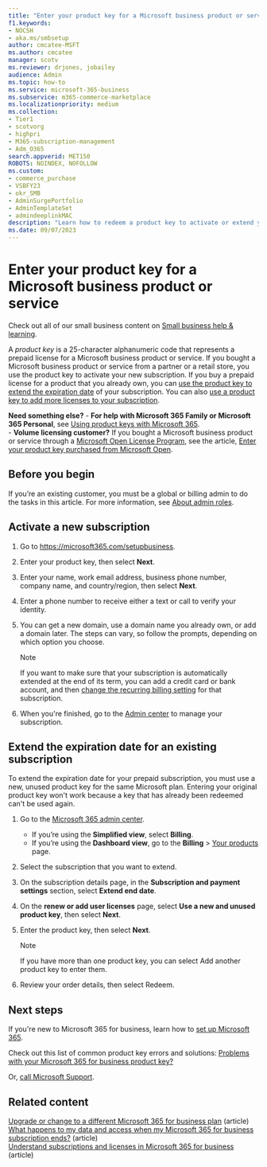 ```yaml
---
title: "Enter your product key for a Microsoft business product or service"
f1.keywords:
- NOCSH
- aka.ms/smbsetup
author: cmcatee-MSFT
ms.author: cmcatee
manager: scotv
ms.reviewer: drjones, jobailey
audience: Admin
ms.topic: how-to
ms.service: microsoft-365-business
ms.subservice: m365-commerce-marketplace
ms.localizationpriority: medium
ms.collection:
- Tier1
- scotvorg
- highpri 
- M365-subscription-management 
- Adm_O365
search.appverid: MET150
ROBOTS: NOINDEX, NOFOLLOW
ms.custom: 
- commerce_purchase
- VSBFY23
- okr_SMB
- AdminSurgePortfolio
- AdminTemplateSet
- admindeeplinkMAC
description: "Learn how to redeem a product key to activate or extend your Microsoft business subscription." 
ms.date: 09/07/2023
---
```


# Enter your product key for a Microsoft business product or service

Check out all of our small business content on [Small business help & learning](https://go.microsoft.com/fwlink/p/?linkid=2224585).

A *product key* is a 25-character alphanumeric code that represents a prepaid license for a Microsoft business product or service. If you bought a Microsoft business product or service from a partner or a retail store, you use the product key to activate your new subscription. If you buy a prepaid license for a product that you already own, you can [use the product key to extend the expiration date](#extend-the-expiration-date-for-an-existing-subscription) of your subscription. You can also [use a product key to add more licenses to your subscription](licenses/buy-licenses.md#add-licenses-to-a-prepaid-subscription-by-using-a-product-key).

**Need something else?**
    - **For help with Microsoft 365 Family or Microsoft 365 Personal**, see [Using product keys with Microsoft 365](https://support.microsoft.com/office/12a5763a-d45c-4685-8c95-a44500213759).  
    - **Volume licensing customer?** If you bought a Microsoft business product or service through a [Microsoft Open License Program](https://go.microsoft.com/fwlink/p/?LinkID=613298), see the article, [Enter your product key purchased from Microsoft Open](purchases-from-microsoft-open.md).
  
## Before you begin

If you’re an existing customer, you must be a global or billing admin to do the tasks in this article. For more information, see [About admin roles](../admin/add-users/about-admin-roles.md).

## Activate a new subscription

1. Go to <a href="https://go.microsoft.com/fwlink/p/?LinkId=839911" target="_blank">https://microsoft365.com/setupbusiness</a>.

2. Enter your product key, then select **Next**.

3. Enter your name, work email address, business phone number, company name, and country/region, then select **Next**.

4. Enter a phone number to receive either a text or call to verify your identity.

5. You can get a new domain, use a domain name you already own, or add a domain later. The steps can vary, so follow the prompts, depending on which option you choose.

    > [!NOTE]
    > If you want to make sure that your subscription is automatically extended at the end of its term, you can add a credit card or bank account, and then [change the recurring billing setting](subscriptions/renew-your-subscription.md#change-the-recurring-billing-setting) for that subscription.

6. When you're finished, go to the <a href="https://go.microsoft.com/fwlink/p/?linkid=2024339" target="_blank">Admin center</a> to manage your subscription.

## Extend the expiration date for an existing subscription

To extend the expiration date for your prepaid subscription, you must use a new, unused product key for the same Microsoft plan. Entering your original product key won't work because a key that has already been redeemed can't be used again.

1. Go to the <a href="https://go.microsoft.com/fwlink/p/?linkid=2024339" target="_blank">Microsoft 365 admin center</a>.
    - If you’re using the **Simplified view**, select **Billing**.
    - If you’re using the **Dashboard view**, go to the **Billing** > <a href="https://go.microsoft.com/fwlink/p/?linkid=842054" target="_blank">Your products</a> page.
2. Select the subscription that you want to extend.
3. On the subscription details page, in the **Subscription and payment settings** section, select **Extend end date**.
4. On the **renew or add user licenses** page, select **Use a new and unused product key**, then select **Next**.
5. Enter the product key, then select **Next**.

    > [!NOTE]
    > If you have more than one product key, you can select Add another product key to enter them.

6. Review your order details, then select Redeem.

## Next steps

If you're new to Microsoft 365 for business, learn how to [set up Microsoft 365](../admin/setup/setup.md).

Check out this list of common product key errors and solutions: [Problems with your Microsoft 365 for business product key?](product-key-errors-and-solutions.md)
  
Or, [call Microsoft Support](../admin/get-help-support.md).

## Related content

[Upgrade or change to a different Microsoft 365 for business plan](subscriptions/upgrade-to-different-plan.md) (article)\
[What happens to my data and access when my Microsoft 365 for business subscription ends?](./subscriptions/what-if-my-subscription-expires.md) (article)\
[Understand subscriptions and licenses in Microsoft 365 for business](./licenses/subscriptions-and-licenses.md) (article)

